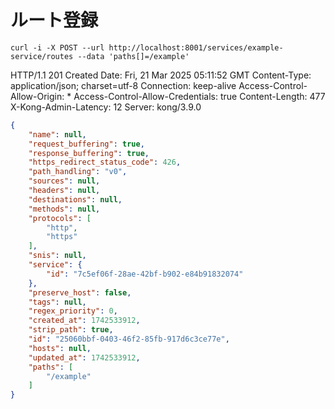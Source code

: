 # ルート登録

`curl -i -X POST --url http://localhost:8001/services/example-service/routes --data 'paths[]=/example'`

HTTP/1.1 201 Created
Date: Fri, 21 Mar 2025 05:11:52 GMT
Content-Type: application/json; charset=utf-8
Connection: keep-alive
Access-Control-Allow-Origin: *
Access-Control-Allow-Credentials: true
Content-Length: 477
X-Kong-Admin-Latency: 12
Server: kong/3.9.0

```json
{
    "name": null,
    "request_buffering": true,
    "response_buffering": true,
    "https_redirect_status_code": 426,
    "path_handling": "v0",
    "sources": null,
    "headers": null,
    "destinations": null,
    "methods": null,
    "protocols": [
        "http",
        "https"
    ],
    "snis": null,
    "service": {
        "id": "7c5ef06f-28ae-42bf-b902-e84b91832074"
    },
    "preserve_host": false,
    "tags": null,
    "regex_priority": 0,
    "created_at": 1742533912,
    "strip_path": true,
    "id": "25060bbf-0403-46f2-85fb-917d6c3ce77e",
    "hosts": null,
    "updated_at": 1742533912,
    "paths": [
        "/example"
    ]
}
```
